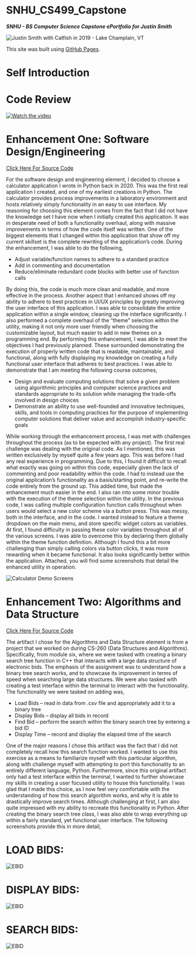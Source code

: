 # SNHU_CS499_Capstone
***SNHU - BS Computer Science Capstone ePortfolio for Justin Smith***

![Justin Smith with Catfish in 2019 - Lake Champlain, VT](./Pictures/catfish.jpg)

This site was built using [GitHub Pages](https://pages.github.com/).

# Self Introduction



# Code Review
[![Watch the video](https://img.youtube.com/vi/5JeJtqMttag/0.jpg)](https://www.youtube.com/watch?v=5JeJtqMttag)

# Enhancement One: Software Design/Engineering
[Click Here For Source Code](https://github.com/JurassicJaws1989/SNHU_CS499_Capstone/tree/main/Software_Engineering_and_Design)

For the software design and engineering element, I decided to choose a calculator application I wrote in Python back in 2020. This was the first real application I created, and one of my earliest creations in Python. The calculator provides process improvements in a laboratory environment and hosts relatively simply functionality in an easy to use interface. 
My reasoning for choosing this element comes from the fact that I did not have the knowledge set I have now when I initially created this application. It was in desperate need of both a functionality overhaul, along with massive improvements in terms of how the code itself was written. One of the biggest elements that I changed within this application that show off my current skillset is the complete rewriting of the application’s code. During the enhancement, I was able to do the following,
*	Adjust variable/function names to adhere to a standard practice
*	Add in commenting and documentation
*	Reduce/eliminate redundant code blocks with better use of function calls

By doing this, the code is much more clean and readable, and more effective in the process. 
Another aspect that I enhanced shows off my ability to adhere to best practices in UI/UX principles by greatly improving the user interface of this application. I was able to consolidate the entire application within a single window, cleaning up the interface significantly. I also performed a complete overhaul of the “theme” selection within the utility, making it not only more user friendly when choosing the customizable layout, but much easier to add in new themes on a programming end. 
By performing this enhancement, I was able to meet the objectives I had previously planned. These surrounded demonstrating the execution of properly written code that is readable, maintainable, and functional, along with fully displaying my knowledge on creating a fully functional user interface that adheres to best practices. I was able to demonstrate that I am meeting the following course outcomes,

* Design and evaluate computing solutions that solve a given problem using algorithmic principles and computer science practices and standards appropriate to its solution while managing the trade-offs involved in design choices
* Demonstrate an ability to use well-founded and innovative techniques, skills, and tools in computing practices for the purpose of implementing computer solutions that deliver value and accomplish industry-specific goals
  
While working through the enhancement process, I was met with challenges throughout the process (as to be expected with any project). The first real challenge was dealing with the original code. As I mentioned, this was written exclusively by myself quite a few years ago. This was before I had any real experience in programming. Due to this, I found it difficult to recall what exactly was going on within this code, especially given the lack of commenting and poor readability within the code. I had to instead use the original application’s functionality as a basis/starting point, and re-write the code entirely from the ground up. This added time, but made the enhancement much easier in the end. 
I also ran into some minor trouble with the execution of the theme selection within the utility. In the previous code, I was calling multiple configuration function calls throughout when users would select a new color scheme via a button press. This was messy, both in the interface, and in the code. I wanted instead to feature a theme dropdown on the main menu, and store specific widget colors as variables. At first, I found difficulty in passing these color variables throughout all of the various screens. I was able to overcome this by declaring them globally within the theme function definition. Although I found this a bit more challenging than simply calling colors via button clicks, it was more rewarding when it became functional. It also looks significantly better within the application. 
Attached, you will find some screenshots that detail the enhanced utility in operation. 

![Calculator Demo Screens](./Pictures/Calc_Demo.JPG)

# Enhancement Two: Algorithms and Data Structure
[Click Here For Source Code](https://github.com/JurassicJaws1989/SNHU_CS499_Capstone/tree/main/Algorithms_and_Data_Structures)

The artifact I chose for the Algorithms and Data Structure element is from a project that we worked on during CS-260 (Data Structures and Algorithms). Specifically, from module six, where we were tasked with creating a binary search tree function in C++ that interacts with a large data structure of electronic bids. The emphasis of the assignment was to understand how a binary tree search works, and to showcase its improvement in terms of speed when searching large data structures. We were also tasked with creating a test interface within the terminal to interact with the functionality. The functionality we were tasked on adding was,
*	Load Bids – read in data from .csv file and appropriately add it to a binary tree
*	Display Bids – display all bids in record
*	Find Bid – perform the search within the binary search tree by entering a bid ID
*	Display Time – record and display the elapsed time of the search

One of the major reasons I chose this artifact was the fact that I did not completely recall how this search function worked. I wanted to use this exercise as a means to familiarize myself with this particular algorithm, along with challenge myself with attempting to port this functionality to an entirely different language, Python. Furthermore, since this original artifact only had a test interface within the terminal, I wanted to further showcase my skills in creating a user focused utility to house this functionality. I was glad that I made this choice, as I now feel very comfortable with the understanding of how this search algorithm works, and why it is able to drastically improve search times. Although challenging at first, I am also quite impressed with my ability to recreate this functionality in Python.
After creating the binary search tree class, I was also able to wrap everything up within a fairly standard, yet functional user interface. The following screenshots provide this in more detail,

# LOAD BIDS:
![EBID](./Pictures/Load_Bids.png)

# DISPLAY BIDS:
![EBID](./Pictures/Display_Bids.png)

# SEARCH BIDS:
![EBID](./Pictures/Search_Bids.png)


